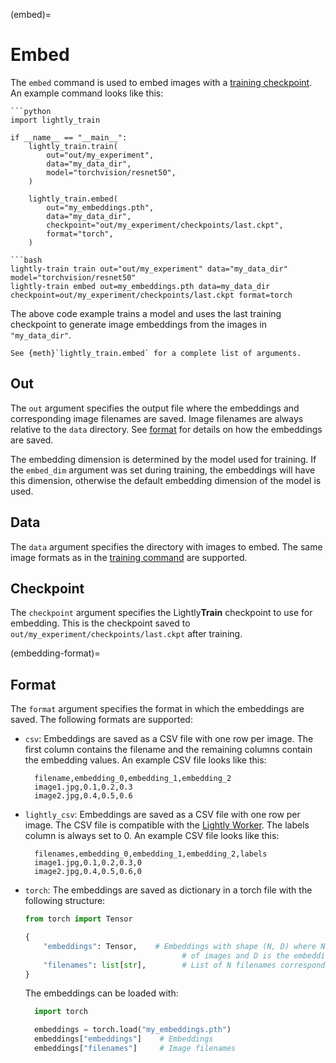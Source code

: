 (embed)=

# Embed

The `embed` command is used to embed images with a [training checkpoint](#train-output).
An example command looks like this:

````{tab} Python
```python
import lightly_train

if __name__ == "__main__":
    lightly_train.train(
        out="out/my_experiment",
        data="my_data_dir",
        model="torchvision/resnet50",
    )

    lightly_train.embed(
        out="my_embeddings.pth",                            
        data="my_data_dir",                                 
        checkpoint="out/my_experiment/checkpoints/last.ckpt",
        format="torch",
    )
````

````{tab} Command Line
```bash
lightly-train train out="out/my_experiment" data="my_data_dir" model="torchvision/resnet50"
lightly-train embed out=my_embeddings.pth data=my_data_dir checkpoint=out/my_experiment/checkpoints/last.ckpt format=torch
````

The above code example trains a model and uses the last training checkpoint to generate
image embeddings from the images in `"my_data_dir"`.

```{tip}
See {meth}`lightly_train.embed` for a complete list of arguments.
```

## Out

The `out` argument specifies the output file where the embeddings and corresponding
image filenames are saved. Image filenames are always relative to the `data` directory.
See [format](#embedding-format) for details on how the embeddings are saved.

The embedding dimension is determined by the model used for training. If the `embed_dim`
argument was set during training, the embeddings will have this dimension, otherwise
the default embedding dimension of the model is used.

## Data

The `data` argument specifies the directory with images to embed. The same image formats
as in the [training command](#train-data) are supported.

## Checkpoint

The `checkpoint` argument specifies the Lightly**Train** checkpoint to use for embedding.
This is the checkpoint saved to `out/my_experiment/checkpoints/last.ckpt` after
training.

(embedding-format)=

## Format

The `format` argument specifies the format in which the embeddings are saved. The
following formats are supported:

- `csv`: Embeddings are saved as a CSV file with one row per image. The first column
  contains the filename and the remaining columns contain the embedding values.
  An example CSV file looks like this:
  ```text
    filename,embedding_0,embedding_1,embedding_2
    image1.jpg,0.1,0.2,0.3
    image2.jpg,0.4,0.5,0.6
  ```
- `lightly_csv`: Embeddings are saved as a CSV file with one row per image. The CSV file
  is compatible with the [Lightly Worker](https://docs.lightly.ai/docs/custom-embeddings).
  The labels column is always set to 0. An example CSV file looks like this:
  ```text
    filenames,embedding_0,embedding_1,embedding_2,labels
    image1.jpg,0.1,0.2,0.3,0
    image2.jpg,0.4,0.5,0.6,0
  ```
- `torch`: The embeddings are saved as dictionary in a torch file with the following
  structure:
  ```python
  from torch import Tensor

  {
      "embeddings": Tensor,    # Embeddings with shape (N, D) where N is the number
                                     # of images and D is the embedding dimension.
      "filenames": list[str],        # List of N filenames corresponding to the embeddings.
  }
  ```
  The embeddings can be loaded with:
  ```python
    import torch

    embeddings = torch.load("my_embeddings.pth")
    embeddings["embeddings"]    # Embeddings
    embeddings["filenames"]     # Image filenames
  ```
